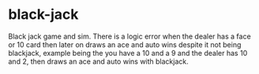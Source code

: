 # black-jack
Black jack game and sim. There is a logic error when the dealer has a face or 10 card then later on draws an ace and auto wins despite it not being blackjack, example being the you have a 10 and a 9 and the dealer has 10 and 2, then draws an ace and auto wins with blackjack.
